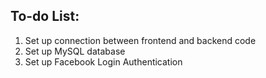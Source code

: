To-do List:
------------
1. Set up connection between frontend and backend code
2. Set up MySQL database
3. Set up Facebook Login Authentication